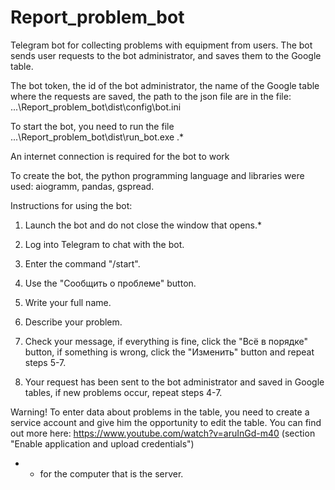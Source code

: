 # Report_problem_bot
 Telegram bot for collecting problems with equipment from users.
 The bot sends user requests to the bot administrator, and saves them to the Google table.


 The bot token, the id of the bot administrator, the name of the Google table where the requests are saved, the path to the json file are in the file: ...\Report_problem_bot\dist\config\bot.ini


 To start the bot, you need to run the file ...\Report_problem_bot\dist\run_bot.exe .*
 
 An internet connection is required for the bot to work


 To create the bot, the python programming language and libraries were used: aiogramm, pandas, gspread.


 Instructions for using the bot:

 1. Launch the bot and do not close the window that opens.*

 2. Log into Telegram to chat with the bot.

 3. Enter the command "/start".

 4. Use the "Сообщить о проблеме" button.

 5. Write your full name.

 6. Describe your problem.

 7. Check your message, if everything is fine, click the "Всё в порядке" button, if something is wrong, click the "Изменить" button and repeat steps 5-7.

 8. Your request has been sent to the bot administrator and saved in Google tables, if new problems occur, repeat steps 4-7.

Warning! To enter data about problems in the table, you need to create a service account and give him the opportunity to edit the table. You can find out more here: https://www.youtube.com/watch?v=aruInGd-m40 (section "Enable application and upload credentials")

 * - for the computer that is the server.
